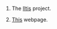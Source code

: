 1. The [Iltis](https://iltis.cs.tu-dortmund.de/) project.

2. [This](https://cse.iitk.ac.in/users/cs365/2012/rulesLogic.html) webpage.